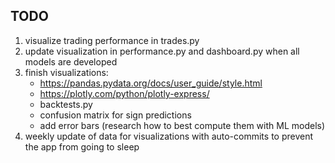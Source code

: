 ## TODO
1. visualize trading performance in trades.py
2. update visualization in performance.py and dashboard.py when all models are developed
3. finish visualizations:
    - https://pandas.pydata.org/docs/user_guide/style.html
    - https://plotly.com/python/plotly-express/
    - backtests.py
    - confusion matrix for sign predictions
    - add error bars (research how to best compute them with ML models)
4. weekly update of data for visualizations with auto-commits to prevent the app from going to sleep
